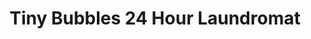 ---
title: "Tiny Bubbles 24 Hour Laundromat"
url: /phoenix/tiny-bubbles-24-hour-laundromat/
shop: Wäscherei
---